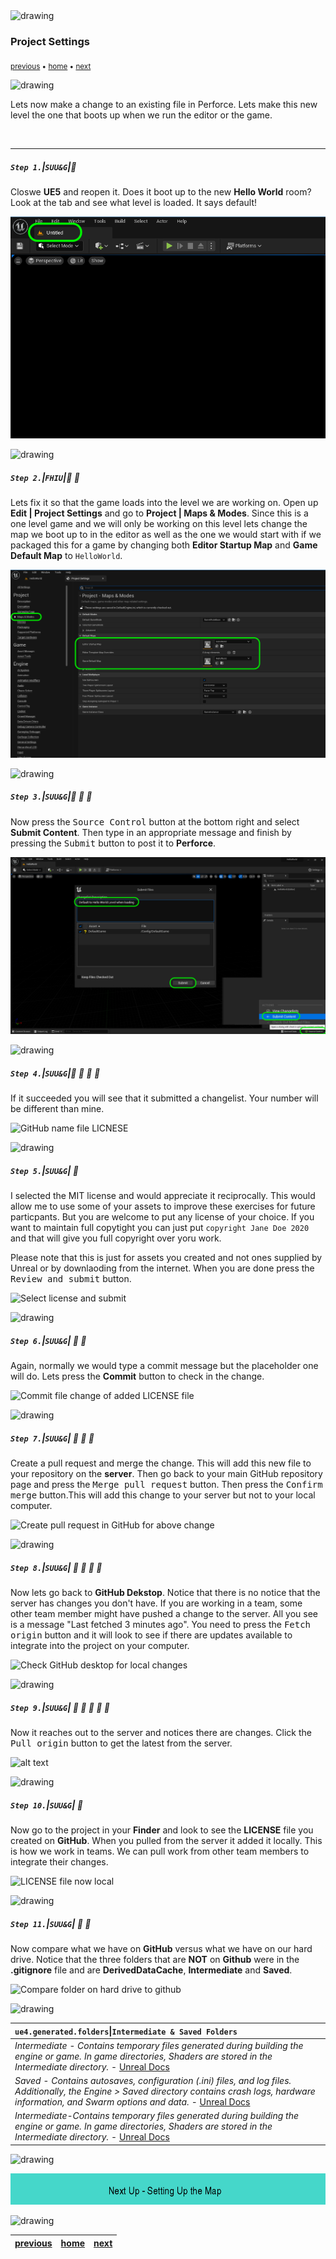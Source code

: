 <img src="https://via.placeholder.com/1000x4/45D7CA/45D7CA" alt="drawing" height="4px"/>

### Project Settings

<sub>[previous](../readme/README.md#user-content-readmemd-file) • [home](../README.md#user-content-ue4-hello-world) • [next](../setting-map/README.md#user-content-setting-up-the-map)</sub>

<img src="https://via.placeholder.com/1000x4/45D7CA/45D7CA" alt="drawing" height="4px"/>

Lets now make a change to an existing file in Perforce.  Lets make this new level the one that boots up when we run the editor or the game.

<br>

---


##### `Step 1.`\|`SUU&G`|:small_blue_diamond:

Closwe **UE5** and reopen it.  Does it boot up to the new **Hello World** room?  Look at the tab and see what level is loaded.  It says default!

![defaylt level load](images/defaultLevel.png)

<img src="https://via.placeholder.com/500x2/45D7CA/45D7CA" alt="drawing" height="2px" alt = ""/>

##### `Step 2.`\|`FHIU`|:small_blue_diamond: :small_blue_diamond: 

Lets fix it so that the game loads into the level we are working on.  Open up **Edit | Project Settings** and go to **Project | Maps & Modes**. Since this is a one level game and we will only be working on this level lets change the map we boot up to in the editor as well as the one we would start with if we packaged this for a game by changing both **Editor Startup Map** and **Game Default Map** to `HelloWorld`.

![change default startup map](images/changeDefault.png)

<img src="https://via.placeholder.com/500x2/45D7CA/45D7CA" alt="drawing" height="2px" alt = ""/>

##### `Step 3.`\|`SUU&G`|:small_blue_diamond: :small_blue_diamond: :small_blue_diamond:

Now press the <kbd>Source Control</kbd> button at the bottom right and select **Submit Content**.  Then type in an appropriate message and finish by pressing the <kbd>Submit</kbd> button to post it to **Perforce**.

![Commit change to P4](images/commitToP4.png)

<img src="https://via.placeholder.com/500x2/45D7CA/45D7CA" alt="drawing" height="2px" alt = ""/>

##### `Step 4.`\|`SUU&G`|:small_blue_diamond: :small_blue_diamond: :small_blue_diamond: :small_blue_diamond:

If it succeeded you will see that it submitted a changelist.  Your number will be different than mine.

![GitHub name file LICNESE](images/submitChangelist.jpg)

<img src="https://via.placeholder.com/500x2/45D7CA/45D7CA" alt="drawing" height="2px" alt = ""/>

##### `Step 5.`\|`SUU&G`| :small_orange_diamond:

I selected the MIT license and would appreciate it reciprocally. This would allow me to use some of your assets to improve these exercises for future particpants.  But you are welcome to put any license of your choice.  If you want to maintain full copytight you can just put `copyright Jane Doe 2020` and that will give you full copyright over yoru work.

Please note that this is just for assets you created and not ones supplied by Unreal or by downlaoding from the internet.  When you are done press the <kbd>Review and submit</kbd> button.

![Select license and submit](images/AssignLicenseType.jpg)

<img src="https://via.placeholder.com/500x2/45D7CA/45D7CA" alt="drawing" height="2px" alt = ""/>

##### `Step 6.`\|`SUU&G`| :small_orange_diamond: :small_blue_diamond:

Again, normally we would type a commit message but the placeholder one will do.  Lets press the **Commit** button to check in the change.

![Commit file change of added LICENSE file](images/CommitLicenseFIle.jpg)

<img src="https://via.placeholder.com/500x2/45D7CA/45D7CA" alt="drawing" height="2px" alt = ""/>

##### `Step 7.`\|`SUU&G`| :small_orange_diamond: :small_blue_diamond: :small_blue_diamond:

Create a pull request and merge the change.  This will add this new file to your repository on the **server**. Then go back to your main GitHub repository page and press the <kbd>Merge pull request</kbd> button.  Then press the <kbd>Confirm merge</kbd> button.This will add this change to your server but not to your local computer.

![Create pull request in GitHub for above change](images/PullRequest.jpg)

<img src="https://via.placeholder.com/500x2/45D7CA/45D7CA" alt="drawing" height="2px" alt = ""/>

##### `Step 8.`\|`SUU&G`| :small_orange_diamond: :small_blue_diamond: :small_blue_diamond: :small_blue_diamond:

Now lets go back to **GitHub Dekstop**.  Notice that there is no notice that the server has changes you don't have.  If you are working in a team, some other team member might have pushed a change to the server.  All you see is a message \"Last fetched 3 minutes ago\".  You need to press the <kbd>Fetch origin</kbd> button and it will look to see if there are updates available to integrate into the project on your computer.

![Check GitHub desktop for local changes](images/FetchLicenseChange.jpg)

<img src="https://via.placeholder.com/500x2/45D7CA/45D7CA" alt="drawing" height="2px" alt = ""/>

##### `Step 9.`\|`SUU&G`| :small_orange_diamond: :small_blue_diamond: :small_blue_diamond: :small_blue_diamond: :small_blue_diamond:

Now it reaches out to the server and notices there are changes.  Click the <kbd>Pull origin</kbd> button to get the latest from the server.

![alt text](images/PullOriginDesktop.jpg)

<img src="https://via.placeholder.com/500x2/45D7CA/45D7CA" alt="drawing" height="2px" alt = ""/>

##### `Step 10.`\|`SUU&G`| :large_blue_diamond:

Now go to the project in your **Finder** and look to see the **LICENSE** file you created on **GitHub**.  When you pulled from the server it added it locally.  This is how we work in teams.  We can pull work from other team members to integrate their changes.

![LICENSE file now local](images/LocalLicenseFIle.jpg)

<img src="https://via.placeholder.com/500x2/45D7CA/45D7CA" alt="drawing" height="2px" alt = ""/>

##### `Step 11.`\|`SUU&G`| :large_blue_diamond: :small_blue_diamond: 

Now compare what we have on **GitHub** versus what we have on our hard drive.  Notice that the three folders that are **NOT** on **Github** were in the **.gitignore** file and are **DerivedDataCache**, **Intermediate** and **Saved**.

![Compare folder on hard drive to github](images/GitIgnoreInAction.jpg)

<img src="https://via.placeholder.com/500x2/45D7CA/45D7CA" alt="drawing" height="2px" alt = ""/>


| `ue4.generated.folders`\|`Intermediate & Saved Folders`| 
| :--- |
| *Intermediate - Contains temporary files generated during building the engine or game. In game directories, Shaders are stored in the Intermediate directory.* - [Unreal Docs](https://docs.unrealengine.com/en-us/Engine/Basics/DirectoryStructure)|
|*Saved - Contains autosaves, configuration (.ini) files, and log files. Additionally, the Engine > Saved directory contains crash logs, hardware information, and Swarm options and data.* - [Unreal Docs](https://docs.unrealengine.com/en-us/Engine/Basics/DirectoryStructure)|
|*Intermediate-Contains temporary files generated during building the engine or game. In game directories, Shaders are stored in the Intermediate directory.* - [Unreal Docs](https://docs.unrealengine.com/en-us/Engine/Basics/DirectoryStructure) |


<img src="https://via.placeholder.com/1000x4/dba81a/dba81a" alt="drawing" height="4px" alt = ""/>

![next up setting up the map](images/banner.png)

<img src="https://via.placeholder.com/1000x4/dba81a/dba81a" alt="drawing" height="4px" alt = ""/>

| [previous](../readme/README.md#user-content-readmemd-file)| [home](../README.md#user-content-ue4-hello-world) | [next](../setting-map/README.md#user-content-setting-up-the-map)|
|---|---|---|
